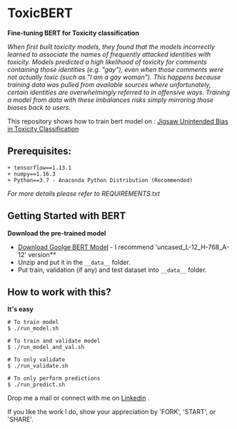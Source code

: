 # ToxicBERT

**Fine-tuning BERT for Toxicity classification**

*When first built toxicity models, they found that the models incorrectly learned to associate the names of frequently attacked identities with toxicity. Models predicted a high likelihood of toxicity for comments containing those identities (e.g. "gay"), even when those comments were not actually toxic (such as "I am a gay woman"). This happens because training data was pulled from available sources where unfortunately, certain identities are overwhelmingly referred to in offensive ways. Training a model from data with these imbalances risks simply mirroring those biases back to users.*

This repository shows how to train bert model on : [Jigsaw Unintended Bias in Toxicity Classification](https://www.kaggle.com/c/jigsaw-unintended-bias-in-toxicity-classification)


## Prerequisites:
    + tensorflow==1.13.1
    + numpy==1.16.3
    + Python==3.7 - Anaconda Python Distribution (Recommended)
*For more details please refer to REQUIREMENTS.txt*


## Getting Started with BERT
**Download the pre-trained model**
+ [Download Goolge BERT Model](https://github.com/google-research/bert) - I recommend 'uncased_L-12_H-768_A-12' version**
+ Unzip and put it in the `__data__` folder.
+ Put train, validation (if any) and test dataset into `__data__` folder.


## How to work with this?
**It's easy**
```
# To train model
$ ./run_model.sh

# To train and validate model
$ ./run_model_and_val.sh

# To only validate
$ ./run_validate.sh

# To only perform predictions
$ ./run_predict.sh
```


Drop me a mail or connect with me on [Linkedin](https://linkedin.com/in/kumar-nityan-suman/) .

If you like the work I do, show your appreciation by 'FORK', 'START', or 'SHARE'.